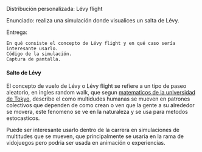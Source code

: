 Distribución personalizada: Lévy flight

Enunciado: realiza una simulación donde visualices un salta de Lévy.

Entrega:

    En qué consiste el concepto de Lévy flight y en qué caso sería interesante usarlo.
    Código de la simulación.
    Captura de pantalla.

#### Salto de Lévy

El concepto de vuelo de Lévy o Lévy flight se refiere a un tipo de paseo aleatorio, en ingles random walk, que segun [matematicos de la universidad de Tokyo](https://www.lavanguardia.com/vida/20190412/461599421658/vuelo-levy-patron-matematico-peaton-paso-cebra.html), describe el como multidudes humanas se mueven en patrones colectivos que dependen de como crean o ven que la gente a su alrededor se movera, este fenomeno se ve en la naturaleza y se usa para metodos estocasticos.

Puede ser interesante usarlo dentro de la carrera en simulaciones de multitudes que se mueven, que principalmente se usaria en la rama de vidojuegos pero podria ser usada en animación o experiencias.


